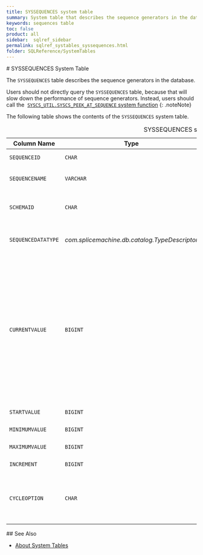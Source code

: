 ```yaml
---
title: SYSSEQUENCES system table
summary: System table that describes the sequence generators in the database.
keywords: sequences table
toc: false
product: all
sidebar:  sqlref_sidebar
permalink: sqlref_systables_syssequences.html
folder: SQLReference/SystemTables
---
```

<section>
<div class="TopicContent" data-swiftype-index="true" markdown="1">
# SYSSEQUENCES System Table

The `SYSSEQUENCES` table describes the sequence generators in the
database.

Users should not directly query the `SYSSEQUENCES` table, because that
will slow down the performance of sequence generators. Instead, users
should call the &nbsp;[`SYSCS_UTIL.SYSCS_PEEK_AT_SEQUENCE` system
function](sqlref_sysprocs_peekatseq.html)
{: .noteNote}

The following table shows the contents of the `SYSSEQUENCES` system
table.

<table>
                <caption>SYSSEQUENCES system table</caption>
                <col />
                <col />
                <col />
                <col />
                <col />
                <thead>
                    <tr>
                        <th>Column Name</th>
                        <th>Type</th>
                        <th>Length</th>
                        <th>Nullable</th>
                        <th>Contents</th>
                    </tr>
                </thead>
                <tbody>
                    <tr>
                        <td><code>SEQUENCEID</code></td>
                        <td><code>CHAR</code></td>
                        <td><code>36</code></td>
                        <td><code>NO</code></td>
                        <td>The ID of the sequence generator. This is the primary key.</td>
                    </tr>
                    <tr>
                        <td><code>SEQUENCENAME</code></td>
                        <td><code>VARCHAR</code></td>
                        <td><code>128</code></td>
                        <td><code>NO</code></td>
                        <td>The name of the sequence generator. There is a unique index on (<code>SCHEMAID, SEQUENCENAME</code>).</td>
                    </tr>
                    <tr>
                        <td><code>SCHEMAID</code></td>
                        <td><code>CHAR</code></td>
                        <td><code>36</code></td>
                        <td><code>NO</code></td>
                        <td>The ID of the schema that holds the sequence generator. There is a foreign key linking this column to <code>SYSSCHEMAS.SCHEMAID</code>.</td>
                    </tr>
                    <tr>
                        <td><code>SEQUENCEDATATYPE</code></td>
                        <td class="CodeFont"><em>com.splicemachine.db.catalog.TypeDescriptor</em>
                        </td>
                        <td><code>-1</code></td>
                        <td><code>NO</code></td>
                        <td>System type that describes the precision, length, scale, nullability, type name, and storage type of the data</td>
                    </tr>
                    <tr>
                        <td><code>CURRENTVALUE</code></td>
                        <td><code>BIGINT</code></td>
                        <td><code>19</code></td>
                        <td><code>YES</code></td>
                        <td>
                            <p class="noSpaceAbove">The current value of the sequence generator. This is not the actual next value for the sequence generator. That value can be obtained by calling the system function <code>SYSCS_UTIL.SYSCS_PEEK_AT_SEQUENCE</code>.</p>
                            <p><code>SYSSEQUENCES.CURRENTVALUE</code> holds the end of the range of values that have been preallocated in order to boost concurrency. The initial value of this column is <code>STARTVALUE</code>. </p>
                            <p>This column is <code>NULL</code> only if the sequence generator is exhausted and cannot issue any more numbers.</p>
                        </td>
                    </tr>
                    <tr>
                        <td><code>STARTVALUE</code></td>
                        <td><code>BIGINT</code></td>
                        <td><code>19</code></td>
                        <td>NO</td>
                        <td>The initial value of the sequence generator</td>
                    </tr>
                    <tr>
                        <td><code>MINIMUMVALUE</code></td>
                        <td><code>BIGINT</code></td>
                        <td><code>19</code></td>
                        <td>NO</td>
                        <td>The minimum value of the sequence generator</td>
                    </tr>
                    <tr>
                        <td><code>MAXIMUMVALUE</code></td>
                        <td><code>BIGINT</code></td>
                        <td><code>19</code></td>
                        <td>NO</td>
                        <td>The maximum value of the sequence generator</td>
                    </tr>
                    <tr>
                        <td><code>INCREMENT</code></td>
                        <td><code>BIGINT</code></td>
                        <td><code>19</code></td>
                        <td>NO</td>
                        <td>The step size of the sequence generator</td>
                    </tr>
                    <tr>
                        <td><code>CYCLEOPTION</code></td>
                        <td><code>CHAR</code></td>
                        <td><code>1</code></td>
                        <td>NO</td>
                        <td>
                            <p class="noSpaceAbove">If the sequence generator cycles, this value is <code>'Y'</code>.</p>
                            <p>If the sequence generator does not cycle, this value is <code>'N'</code>.</p>
                        </td>
                    </tr>
                </tbody>
            </table>
## See Also

* [About System Tables](sqlref_systables_intro.html)

</div>
</section>
